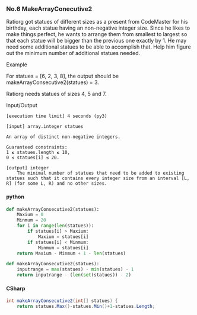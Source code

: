 ### No.6 MakeArrayConecutive2
Ratiorg got statues of different sizes as a present from CodeMaster for his birthday, each statue having an non-negative integer size. Since he likes to make things perfect, he wants to arrange them from smallest to largest so that each statue will be bigger than the previous one exactly by 1. He may need some additional statues to be able to accomplish that. Help him figure out the minimum number of additional statues needed.

Example

For statues = [6, 2, 3, 8], the output should be
makeArrayConsecutive2(statues) = 3.

Ratiorg needs statues of sizes 4, 5 and 7.

Input/Output

    [execution time limit] 4 seconds (py3)

    [input] array.integer statues

    An array of distinct non-negative integers.

    Guaranteed constraints:
    1 ≤ statues.length ≤ 10,
    0 ≤ statues[i] ≤ 20.

    [output] integer
        The minimal number of statues that need to be added to existing statues such that it contains every integer size from an interval [L, R] (for some L, R) and no other sizes.
#### python
```python
def makeArrayConsecutive2(statues):
    Maxium = 0
    Minmum = 20
    for i in range(len(statues)):
        if statues[i] > Maxium:
            Maxium = statues[i]
        if statues[i] < Minmum:
            Minmum = statues[i]
    return Maxium - Minmum + 1 - len(statues)
```
```python
def makeArrayConsecutive2(statues):
    inputrange = max(statues) - min(statues) - 1
    return inputrange - (len(set(statues)) - 2)
```
#### CSharp
```csharp
int makeArrayConsecutive2(int[] statues) {
    return statues.Max()-statues.Min()+1-statues.Length;
```